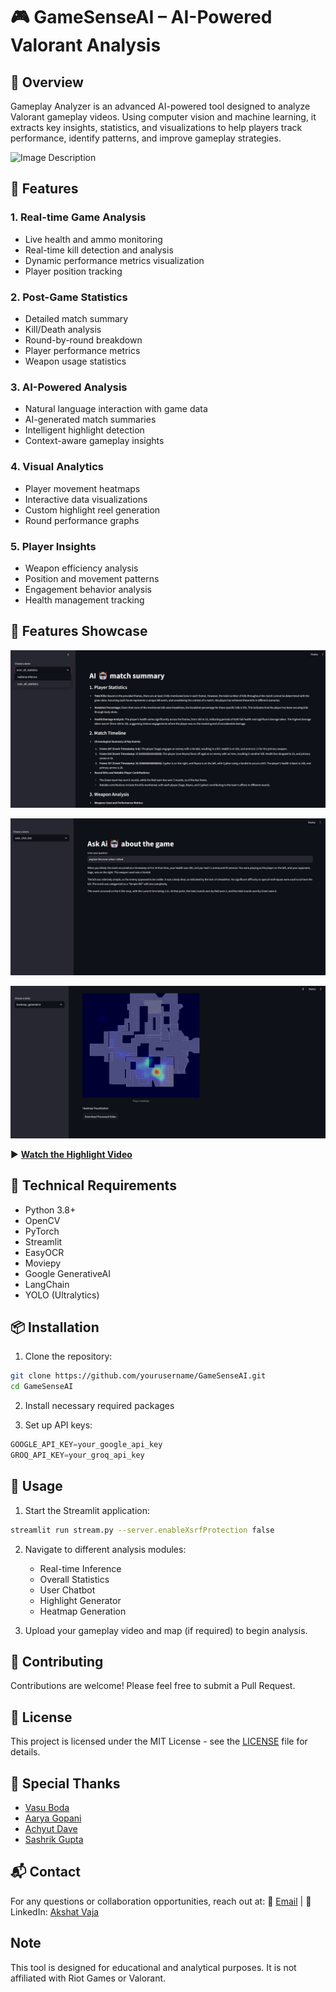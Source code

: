 # 🎮 GameSenseAI – AI-Powered Valorant Analysis

## 📌 Overview

Gameplay Analyzer is an advanced AI-powered tool designed to analyze Valorant gameplay videos. Using computer vision and machine learning, it extracts key insights, statistics, and visualizations to help players track performance, identify patterns, and improve gameplay strategies.


![Image Description](https://res.cloudinary.com/dogfmhpfc/image/upload/v1738416201/Blank_diagram_1_ytcaui.png)



## 🌟 Features

### 1. Real-time Game Analysis
- Live health and ammo monitoring
- Real-time kill detection and analysis
- Dynamic performance metrics visualization
- Player position tracking

### 2. Post-Game Statistics
- Detailed match summary
- Kill/Death analysis
- Round-by-round breakdown
- Player performance metrics
- Weapon usage statistics

### 3. AI-Powered Analysis
- Natural language interaction with game data
- AI-generated match summaries
- Intelligent highlight detection
- Context-aware gameplay insights

### 4. Visual Analytics
- Player movement heatmaps
- Interactive data visualizations
- Custom highlight reel generation
- Round performance graphs

### 5. Player Insights
- Weapon efficiency analysis
- Position and movement patterns
- Engagement behavior analysis
- Health management tracking

## 🌟 Features Showcase  

![Statistics Showcase](images/image1.jpeg)

![Gaming Chatbot](images/image2.jpeg)

![Heatmap Analysis](images/image4.jpeg)

▶ **[Watch the Highlight Video](videos/gameplay_highlight.mp4)** 

## 🔧 Technical Requirements

- Python 3.8+
- OpenCV
- PyTorch
- Streamlit
- EasyOCR
- Moviepy
- Google GenerativeAI
- LangChain
- YOLO (Ultralytics)

## 📦 Installation

1. Clone the repository:
```bash
git clone https://github.com/yourusername/GameSenseAI.git
cd GameSenseAI
```

2. Install necessary required packages

3. Set up API keys:
```python
GOOGLE_API_KEY=your_google_api_key
GROQ_API_KEY=your_groq_api_key
```

## 🚀 Usage

1. Start the Streamlit application:
```bash
streamlit run stream.py --server.enableXsrfProtection false
```

2. Navigate to different analysis modules:
   - Real-time Inference
   - Overall Statistics
   - User Chatbot
   - Highlight Generator
   - Heatmap Generation

3. Upload your gameplay video and map (if required) to begin analysis.

## 🤝 Contributing

Contributions are welcome! Please feel free to submit a Pull Request.

## 📝 License

This project is licensed under the MIT License - see the [LICENSE](LICENSE) file for details.

## 🙌 Special Thanks  
 
- [Vasu Boda](https://www.linkedin.com/in/vasu-boda-93355a253/)  
- [Aarya Gopani](https://www.linkedin.com/in/aarya-gopani-99444a259/)  
- [Achyut Dave](https://www.linkedin.com/in/daveachyut/)
- [Sashrik Gupta](https://www.linkedin.com/in/sashrik-gupta-0a9210257/)

## 📬 Contact

For any questions or collaboration opportunities, reach out at:
📧 [Email](akshatvaja1303@gmail.com) | 💬 LinkedIn: [Akshat Vaja](https://www.linkedin.com/in/akshat-vaja/)

## Note

This tool is designed for educational and analytical purposes. It is not affiliated with Riot Games or Valorant.

